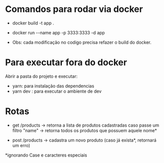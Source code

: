 # Comandos para rodar via docker

- docker build -t app .
- docker run --name app -p 3333:3333 -d app

- Obs: cada modificação no codigo precisa refazer o build do docker.

# Para executar fora do docker

Abrir a pasta do projeto e executar:

- yarn: para instalação das dependencias
- yarn dev : para executar o ambiente de dev

# Rotas

- get /products -> retorna a lista de produtos cadastradas
  caso passe um filtro "name" -> retorna todos os produtos que possuem aquele nome\*

- post /products -> cadastra um novo produto (caso já exista\*, retornará um erro)

\*ignorando Case e caracteres especiais
